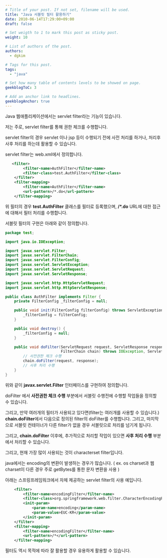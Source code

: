 ```yaml
---
# Title of your post. If not set, filename will be used.
title: "Java 서블릿 필터 활용하기"
date: 2010-06-14T17:29:00+09:00
draft: false

# Set weigth to 1 to mark this post as sticky post.
weight: 10

# List of authors of the post.
authors:
  - dgkim

# Tags for this post.
tags:
  - "java"

# Set how many table of contents levels to be showed on page.
geekblogToC: 3

# Add an anchor link to headlines.
geekblogAnchor: true
---
```


Java 웹애플리케이션에서는 servlet filter라는 기능이 있습니다.

저는 주로, servlet filter를 통해 권한 체크를 수행합니다.

servlet filter의 경우 servlet 이나 jsp 등이 수행되기 전에 사전 처리를 하거나, 처리후 사후 처리를 하는데 활용할 수 있습니다.

servlet filter는 web.xml에서 정의합니다.
```xml
   <filter>
        <filter-name>AuthFilter</filter-name>
        <filter-class>test.AuthFilter</filter-class>
    </filter>
    <filter-mapping>
        <filter-name>AuthFilter</filter-name>
        <url-pattern>/*.do</url-pattern>
    </filter-mapping>
```

위 필터의 경우 <strong>test.AuthFilter</strong> 클래스를 필터로 등록했으며,
<strong>/*.do</strong> URL에 대한 접근에 대해서 필터 처리를 수행합니다.

서블릿 필터의 구현은 아래와 같이 정의합니다.
```java
package test;

import java.io.IOException;

import javax.servlet.Filter;
import javax.servlet.FilterChain;
import javax.servlet.FilterConfig;
import javax.servlet.ServletException;
import javax.servlet.ServletRequest;
import javax.servlet.ServletResponse;

import javax.servlet.http.HttpServletRequest;
import javax.servlet.http.HttpServletResponse;

public class AuthFilter implements Filter {
    private FilterConfig _filterConfig = null;

    public void init(FilterConfig filterConfig) throws ServletException {
        _filterConfig = filterConfig;
    }

    public void destroy() {
        _filterConfig = null;
    }

    public void doFilter(ServletRequest request, ServletResponse response, 
                         FilterChain chain) throws IOException, ServletException {
        // 사전권한 체크 수행
        chain.doFilter(request, response);
        // 사후 처리 수행
    }
}
```

위와 같이 <strong>javax.servlet.Filter</strong> 인터페이스를 구현하여 정의합니다.

doFilter 에서 <strong>사전권한 체크 수행</strong> 부분에서 서블릿 수행전에 수행할 작업들을 정의할 수 있습니다.

그리고, 만약 여러개의 필터가 사용되고 있다면(filter는 여러개를 사용할 수 있습니다.) <strong>chain.doFilter</strong>에서 다음으로 정의된 filter의 doFilter를 수행합니다.
그리고, 마지막으로 서블릿 컨테이너가 다른 filter가 없을 경우 서블릿으로 처리를 넘기게 됩니다.

그리고, <strong>chain.doFilter</strong> 이후에, 추가적으로 처리할 작업이 있으면 <strong>사후 처리 수행</strong> 부분에서 처리할 수 있습니다.


그리고, 현재 가장 많이 사용되는 것이 characterset filter입니다.

java에서는 encoding의 변환이 발생하는 경우가 많습니다. ( ex. os charset과 웹 charset이 다른 경우 주로 getBytes를 통한 문자 변환을 사용 )

아래는 스프링프레임워크에서 자체 제공하는 servlet filter의 사용 예입니다.
```xml
    <filter>
        <filter-name>encodingFilter</filter-name>
        <filter-class>org.springframework.web.filter.CharacterEncodingFilter</filter-class>
        <init-param>
            <param-name>encoding</param-name>
            <param-value>EUC-KR</param-value>
        </init-param>
    </filter>
    <filter-mapping>
        <filter-name>encodingFilter</filter-name>
        <url-pattern>/*</url-pattern>
    </filter-mapping>
```

필터도 역시 목적에 따라 잘 활용할 경우 유용하게 활용할 수 있습니다.
